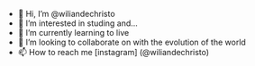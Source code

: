 - 👋 Hi, I’m @wiliandechristo
- 👀 I’m interested in studing and...
- 🌱 I’m currently learning to live 
- 💞️ I’m looking to collaborate on with the evolution of the world
- 📫 How to reach me [instagram] (@wiliandechristo)

<!---
wiliandechristo/wiliandechristo is a ✨ special ✨ repository because its `README.md` (this file) appears on your GitHub profile.
You can click the Preview link to take a look at your changes.
--->
